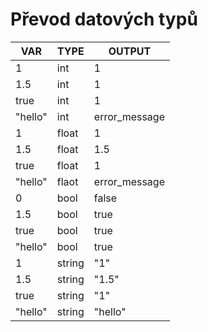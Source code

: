 # Převod datových typů

|VAR|TYPE|OUTPUT|  
|---|---|---|
|1|int|1|  
|1.5|int|1|     
|true|int|1|
|"hello"|int|error_message|
|1|float|1|
|1.5|float|1.5|
|true|float|1|
|"hello"|flaot|error_message|
|0|bool|false|
|1.5|bool|true|
|true|bool|true|
|"hello"|bool|true|
|1|string|"1"|
|1.5|string|"1.5"|
|true|string|"1"|
|"hello"|string|"hello"| 
